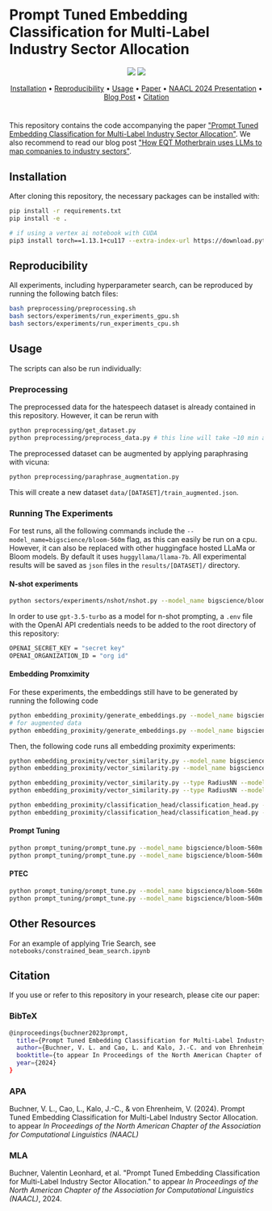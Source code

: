 # Prompt Tuned Embedding Classification for Multi-Label Industry Sector Allocation

<p align="center">
  <a href="https://arxiv.org/abs/2309.12075"><img src="https://img.shields.io/badge/arXiv-2309.12075-red.svg?style=for-the-badge"></a>
  <a href="https://medium.com/motherbrain/how-eqt-motherbrain-uses-llms-to-map-companies-to-industry-sectors-d713e7923380"><img src="https://img.shields.io/badge/Medium-%23000000.svg?&style=for-the-badge&logo=Medium&logoColor=white"></a>
</p>

<div>
<p align="center">
  <a href="#installation">Installation</a> •
  <a href="#reproducibility">Reproducibility</a> •
  <a href="#usage">Usage</a> •
  <a href="https://arxiv.org/abs/2309.12075">Paper</a> •
  <a href="https://console.cloud.google.com/storage/browser/motherbrain-ptec?project=motherbrain-external">NAACL 2024 Presentation</a> •
  <a href="https://medium.com/motherbrain/how-eqt-motherbrain-uses-llms-to-map-companies-to-industry-sectors-d713e7923380">Blog Post</a> •
  <a href="#citation">Citation</a> 
</p>
</div>


#

This repository contains the code accompanying the paper ["Prompt Tuned Embedding Classification for Multi-Label Industry Sector Allocation"](https://arxiv.org/abs/2309.12075). We also recommend to read our blog post ["How EQT Motherbrain uses LLMs to map companies to industry sectors"](https://motherbrain.ai/how-eqt-motherbrain-uses-llms-to-map-companies-to-industry-sectors-d713e7923380).


## Installation
After cloning this repository, the necessary packages can be installed with:
```bash
pip install -r requirements.txt
pip install -e .

# if using a vertex ai notebook with CUDA
pip3 install torch==1.13.1+cu117 --extra-index-url https://download.pytorch.org/whl/cu117 --no-cache-dir
```

## Reproducibility 
All experiments, including hyperparameter search, can be reproduced by running the following batch files:

```bash
bash preprocessing/preprocessing.sh
bash sectors/experiments/run_experiments_gpu.sh
bash sectors/experiments/run_experiments_cpu.sh
```

## Usage
The scripts can also be run individually:

### Preprocessing
The preprocessed data for the hatespeech dataset is already contained in this repository. However, it can be rerun with
```bash
python preprocessing/get_dataset.py
python preprocessing/preprocess_data.py # this line will take ~10 min as it summarizes long descriptions and keyword lists
```

The preprocessed dataset can be augmented by applying paraphrasing with vicuna:
```bash
python preprocessing/paraphrase_augmentation.py
```
This will create a new dataset `data/[DATASET]/train_augmented.json`.

### Running The Experiments
For test runs, all the following commands include the `--model_name=bigscience/bloom-560m` flag, as this can easily be run on a cpu. However, it can also be replaced with other huggingface hosted LLaMa or Bloom models. By default it uses `huggyllama/llama-7b`. All experimental results will be saved as `json` files in the `results/[DATASET]/` directory.

#### N-shot experiments
```bash
python sectors/experiments/nshot/nshot.py --model_name bigscience/bloom-560m
```

In order to use `gpt-3.5-turbo` as a model for n-shot prompting, a `.env` file with the OpenAI API credentials needs to be added to the root directory of this repository:

```bash
OPENAI_SECRET_KEY = "secret key"
OPENAI_ORGANIZATION_ID = "org id"
```

#### Embedding Promximity
For these experiments, the embeddings still have to be generated by running the following code

```bash
python embedding_proximity/generate_embeddings.py --model_name bigscience/bloom-560m
# for augmented data
python embedding_proximity/generate_embeddings.py --model_name bigscience/bloom-560m --augmented augmented
```

Then, the following code runs all embedding proximity experiments: 
```bash
python embedding_proximity/vector_similarity.py --model_name bigscience/bloom-560m
python embedding_proximity/vector_similarity.py --model_name bigscience/bloom-560m --augmented augmented

python embedding_proximity/vector_similarity.py --type RadiusNN --model_name bigscience/bloom-560m
python embedding_proximity/vector_similarity.py --type RadiusNN --model_name bigscience/bloom-560m --augmented augmented

python embedding_proximity/classification_head/classification_head.py --model_name bigscience/bloom-560m
python embedding_proximity/classification_head/classification_head.py --model_name bigscience/bloom-560m --augmented augmented
```

#### Prompt Tuning
```bash
python prompt_tuning/prompt_tune.py --model_name bigscience/bloom-560m --interrupt_threshold 0.01
python prompt_tuning/prompt_tune.py --model_name bigscience/bloom-560m --interrupt_threshold 0.01 --augmented augmented
```

#### PTEC
```bash
python prompt_tuning/prompt_tune.py --model_name bigscience/bloom-560m --head ch --scheduler exponential --interrupt_threshold 0.01
python prompt_tuning/prompt_tune.py --model_name bigscience/bloom-560m --head ch --scheduler exponential --interrupt_threshold 0.01 --augmented augmented
```

## Other Resources
For an example of applying Trie Search, see `notebooks/constrained_beam_search.ipynb`


## Citation
If you use or refer to this repository in your research, please cite our paper:

### BibTeX
```bash
@inproceedings{buchner2023prompt,
  title={Prompt Tuned Embedding Classification for Multi-Label Industry Sector Allocation},
  author={Buchner, V. L. and Cao, L. and Kalo, J.-C. and von Ehrenheim, V.},
  booktitle={to appear In Proceedings of the North American Chapter of the Association for Computational Linguistics (NAACL)},
  year={2024}
}
```

### APA
Buchner, V. L., Cao, L., Kalo, J.-C., & von Ehrenheim, V. (2024). Prompt Tuned Embedding Classification for Multi-Label Industry Sector Allocation. to appear *In Proceedings of the North American Chapter of the Association for Computational Linguistics (NAACL)*

### MLA
Buchner, Valentin Leonhard, et al. "Prompt Tuned Embedding Classification for Multi-Label Industry Sector Allocation." to appear *In Proceedings of the North American Chapter of the Association for Computational Linguistics (NAACL)*, 2024.
